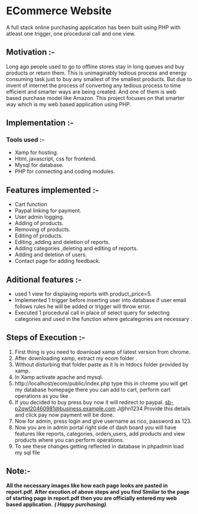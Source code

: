 # ECommerce Website
A full stack online purchasing application has been built using PHP with atleast one trigger, one  procedural call and one view.

## Motivation :-
Long ago people used to go to offline stores stay in long queues and buy products or return them. This is unimaginably tedious process and energy consuming task just to buy any smallest of the smallest products. But due to invent of internet the process of converting any tedious process to time efficient and smarter ways are being created. And one of them is web based purchase model like Amazon. This project focuses on that smarter way which is my web based application using PHP.

## Implementation :-
### Tools used :-
  * Xamp for hosting.
  * Html, javascript, css for frontend.
  * Mysql for database.
  * PHP for connecting and coding modules.

## Features implemented :-
   * Cart function </br>
   * Paypal linking for payment. </br>
   * User admin logging. </br>
   * Adding of products. </br>
   * Removing of products. </br>
   * Editing of products. </br>
   * Editing ,adding and deletion of reports. </br>
   * Adding categories ,deleting and editing of reports. </br>
   * Adding and deletion of users. </br>
   * Contact page for adding feedback. </br>
   
## Aditional features :- 
  * used 1 view for displaying reports with product_price=5.
  * Implemented 1 trigger before inserting user into database if user email follows rules he will be added or 
trigger will throw error.
  * Executed 1 procedural call in place of select query for selecting categories and used in the function 
where getcategories are necessary .

## Steps of Execution :- 
 1) First thing is you need to download xamp of latest version from chrome.</br>
 2) After downloading xamp, extract my ecom folder .</br>
 3) Without disturbing that folder paste as it Is in htdocs folder provided by xamp. </br>
 4) In Xamp activate apache and mysql.</br>
 5) http://localhost/ecom/public/index.php type this in chrome you will get my database homepage 
 there you can add to cart, perform cart operations as you like . </br>
 6) If you decided to buy press buy now it will redirect to paypal.
 sb-p2qwl20460981@business.example.com
 J@hn1234
 Provide this details and click pay now payment will be done. </br>
 7) Now for admin, press login and give username as rico, password as 123. </br>
 8) Now you are in admin portal right side of dash board you will have features like reports,
 categories, orders,users, add products and view products where you can perform operations. </br>
 9) To see these changes getting reflected in database in phpadmin load my sql file </br>

## Note:-
 **All the necessary images like how each page looks are pasted in report.pdf. After excution of above steps and you find Similar to the page of starting page in report.pdf then you are officially entered my web based application.**  ***( Happy purchasing)***.


